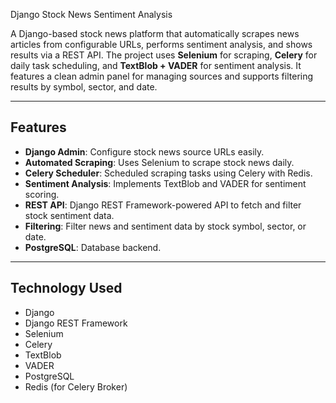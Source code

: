  Django Stock News Sentiment Analysis

A Django-based stock news platform that automatically scrapes news articles from configurable URLs, performs sentiment analysis, and shows results via a REST API. The project uses **Selenium** for scraping, **Celery** for daily task scheduling, and **TextBlob + VADER** for sentiment analysis. It features a clean admin panel for managing sources and supports filtering results by symbol, sector, and date.

---

## Features

- **Django Admin**: Configure stock news source URLs easily.
- **Automated Scraping**: Uses Selenium to scrape stock news daily.
- **Celery Scheduler**: Scheduled scraping tasks using Celery with Redis.
- **Sentiment Analysis**: Implements TextBlob and VADER for sentiment scoring.
- **REST API**: Django REST Framework-powered API to fetch and filter stock sentiment data.
- **Filtering**: Filter news and sentiment data by stock symbol, sector, or date.
- **PostgreSQL**: Database backend.

---

## Technology Used

- Django
- Django REST Framework
- Selenium
- Celery
- TextBlob
- VADER
- PostgreSQL
- Redis (for Celery Broker)